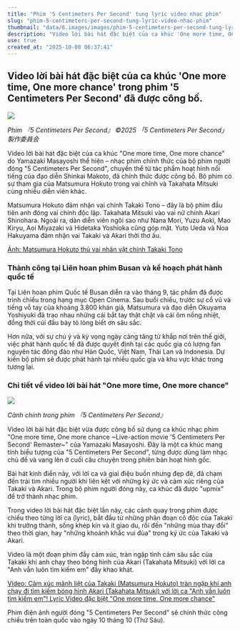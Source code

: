 ```yaml
---
title: "Phim '5 Centimeters Per Second' tung lyric video nhạc phim"
slug: "phim-5-centimeters-per-second-tung-lyric-video-nhac-phim"
thumbnail: "data/6.images/images/phim-5-centimeters-per-second-tung-lyric-video-nhac-phim.webp"
description: "Video lời bài hát đặc biệt của ca khúc 'One more time, One more chance' trong phim người đóng '5 Centimeters Per Second' đã được phát hành, hé lộ cảm xúc của Takaki Tono."
use: true
created_at: "2025-10-08 06:37:41"
---
```


## Video lời bài hát đặc biệt của ca khúc 'One more time, One more chance' trong phim '5 Centimeters Per Second' đã được công bố.

![](/images/20251007-00000003-cine-000-1-view.webp)

*Phim 『5 Centimeters Per Second』 ©2025 「5 Centimeters Per Second」製作委員会*

Video lời bài hát đặc biệt của ca khúc "One more time, One more chance" do Yamazaki Masayoshi thể hiện – nhạc phim chính thức của bộ phim người đóng "5 Centimeters Per Second", chuyển thể từ tác phẩm hoạt hình nổi tiếng của đạo diễn Shinkai Makoto, đã chính thức được công bố. Bộ phim có sự tham gia của Matsumura Hokuto trong vai chính và Takahata Mitsuki cùng nhiều diễn viên khác.

Matsumura Hokuto đảm nhận vai chính Takaki Tono – đây là bộ phim đầu tiên anh đóng vai chính độc lập. Takahata Mitsuki vào vai nữ chính Akari Shinohara. Ngoài ra, dàn diễn viên ngôi sao như Nana Mori, Yuzu Aoki, Mao Kiryu, Aoi Miyazaki và Hidetaka Yoshioka cũng góp mặt. Yuto Ueda và Noa Hakuyama đảm nhận vai Takaki và Akari thời thơ ấu.

[Ảnh: Matsumura Hokuto thủ vai nhân vật chính Takaki Tono](https://www.cinemacafe.net/article/img/2025/10/07/104209/759143.html)

### Thành công tại Liên hoan phim Busan và kế hoạch phát hành quốc tế

Tại Liên hoan phim Quốc tế Busan diễn ra vào tháng 9, tác phẩm đã được trình chiếu trong hạng mục Open Cinema. Sau buổi chiếu, trước sự cổ vũ và tiếng vỗ tay của khoảng 3.800 khán giả, Matsumura và đạo diễn Okuyama Yoshiyuki đã trao nhau những cái bắt tay thật chặt và cái ôm nồng nhiệt, đồng thời cúi đầu bày tỏ lòng biết ơn sâu sắc.

Hơn nữa, với sự chú ý và kỳ vọng ngày càng tăng từ khắp nơi trên thế giới, việc phát hành quốc tế đã được quyết định tại các quốc gia có lượng fan nguyên tác đông đảo như Hàn Quốc, Việt Nam, Thái Lan và Indonesia. Dự kiến bộ phim sẽ được phát hành tại nhiều quốc gia và khu vực khác trong tương lai.

### Chi tiết về video lời bài hát "One more time, One more chance"

![](/images/20251007-00174800-crankinn-000-1-view.webp)

*Cảnh chính trong phim 『5 Centimeters Per Second』*

Video lời bài hát đặc biệt vừa được công bố sử dụng ca khúc nhạc phim "One more time, One more chance ~Live-action movie '5 Centimeters Per Second' Remaster~" của Yamazaki Masayoshi. Đây là một ca khúc mang tính biểu tượng của "5 Centimeters Per Second", từng được dùng làm nhạc chủ đề và vang lên ở cuối câu chuyện trong phiên bản hoạt hình gốc.

Bài hát kinh điển này, với lời ca và giai điệu buồn nhưng đẹp đẽ, đã chạm đến trái tim nhiều người khi liên kết với những ký ức và cảm xúc riêng của Takaki và Akari. Trong bộ phim người đóng này, ca khúc đã được "upmix" để trở thành nhạc phim.

Trong video lời bài hát đặc biệt lần này, các cảnh quay trong phim được chiếu theo từng lời ca (lyric), bắt đầu từ những phân đoạn cô độc của Takaki khi trưởng thành, sống khép kín và ít giao du, rồi đến "những mùa thay đổi" theo thời gian, hay "những khoảnh khắc vui đùa" trong ký ức của Takaki và Akari.

Video là một đoạn phim đầy cảm xúc, tràn ngập tình cảm sâu sắc của Takaki khi anh chạy theo bóng hình của Akari (Takahata Mitsuki) với lời ca "Anh vẫn luôn tìm kiếm em" đầy khao khát.

[Video: Cảm xúc mãnh liệt của Takaki (Matsumura Hokuto) tràn ngập khi anh chạy đi tìm kiếm bóng hình Akari (Takahata Mitsuki) với lời ca "Anh vẫn luôn tìm kiếm em"! Lyric Video đặc biệt "One more time, One more chance"](https://www.crank-in.net/video/news/174800/1?utm_source=headlines.yahoo.co.jp&utm_medium=referral&utm_term=174800&utm_campaign=Textlink)

Phim điện ảnh người đóng "5 Centimeters Per Second" sẽ chính thức công chiếu trên toàn quốc vào ngày 10 tháng 10 (Thứ Sáu).